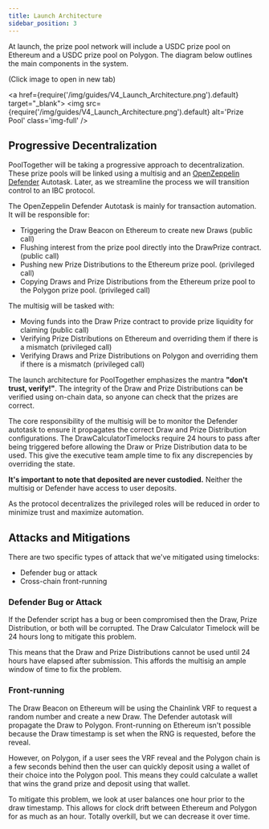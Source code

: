 ```yaml
---
title: Launch Architecture
sidebar_position: 3
---
```


At launch, the prize pool network will include a USDC prize pool on Ethereum and a USDC prize pool on Polygon.  The diagram below outlines the main components in the system.

(Click image to open in new tab)

<a href={require('/img/guides/V4_Launch_Architecture.png').default} target="_blank">
  <img
    src={require('/img/guides/V4_Launch_Architecture.png').default}
    alt='Prize Pool'
    class='img-full'
  />
</a>

## Progressive Decentralization

PoolTogether will be taking a progressive approach to decentralization.  These prize pools will be linked using a multisig and an [OpenZeppelin Defender](https://openzeppelin.com/defender/) Autotask.  Later, as we streamline the process we will transition control to an IBC protocol.

The OpenZeppelin Defender Autotask is mainly for transaction automation.  It will be responsible for:

- Triggering the Draw Beacon on Ethereum to create new Draws (public call)
- Flushing interest from the prize pool directly into the DrawPrize contract. (public call)
- Pushing new Prize Distributions to the Ethereum prize pool. (privileged call)
- Copying Draws and Prize Distributions from the Ethereum prize pool to the Polygon prize pool. (privileged call)

The multisig will be tasked with:

- Moving funds into the Draw Prize contract to provide prize liquidity for claiming (public call)
- Verifying Prize Distributions on Ethereum and overriding them if there is a mismatch (privileged call)
- Verifying Draws and Prize Distributions on Polygon and overriding them if there is a mismatch (privileged call)

The launch architecture for PoolTogether emphasizes the mantra **"don't trust, verify!"**.  The integrity of the Draw and Prize Distributions can be verified using on-chain data, so anyone can check that the prizes are correct.

The core responsibility of the multisig will be to monitor the Defender autotask to ensure it propagates the correct Draw and Prize Distribution configurations. The DrawCalculatorTimelocks require 24 hours to pass after being triggered before allowing the Draw or Prize Distribution data to be used. This give the executive team ample time to fix any discrepencies by overriding the state.

**It's important to note that deposited are never custodied.** Neither the multisig or Defender have access to user deposits.

As the protocol decentralizes the privileged roles will be reduced in order to minimize trust and maximize automation.

## Attacks and Mitigations

There are two specific types of attack that we've mitigated using timelocks:

- Defender bug or attack
- Cross-chain front-running

### Defender Bug or Attack

If the Defender script has a bug or been compromised then the Draw, Prize Distribution, or both will be corrupted.  The Draw Calculator Timelock will be 24 hours long to mitigate this problem.

This means that the Draw and Prize Distributions cannot be used until 24 hours have elapsed after submission.  This affords the multisig an ample window of time to fix the problem.

### Front-running

The Draw Beacon on Ethereum will be using the Chainlink VRF to request a random number and create a new Draw.  The Defender autotask will propagate the Draw to Polygon.  Front-running on Ethereum isn't possible because the Draw timestamp is set when the RNG is requested, before the reveal.

However, on Polygon, if a user sees the VRF reveal and the Polygon chain is a few seconds behind then the user can quickly deposit using a wallet of their choice into the Polygon pool.  This means they could calculate a wallet that wins the grand prize and deposit using that wallet.

To mitigate this problem, we look at user balances one hour prior to the draw timestamp.  This allows for clock drift between Ethereum and Polygon for as much as an hour.  Totally overkill, but we can decrease it over time.
